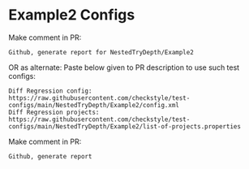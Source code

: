 # Example2 Configs
Make comment in PR:
```
Github, generate report for NestedTryDepth/Example2
```
OR as alternate:
Paste below given to PR description to use such test configs:
```
Diff Regression config: https://raw.githubusercontent.com/checkstyle/test-configs/main/NestedTryDepth/Example2/config.xml
Diff Regression projects: https://raw.githubusercontent.com/checkstyle/test-configs/main/NestedTryDepth/Example2/list-of-projects.properties
```
Make comment in PR:
```
Github, generate report
```
